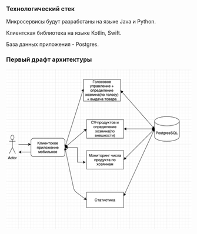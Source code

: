 ### Технологический стек

Микросервисы будут разработаны на языке Java и Python. 

Клиентская библиотека на языке Kotlin, Swift. 

База данных приложения - Postgres. 

### Первый драфт архитектуры

![alt text](archv1.png)
